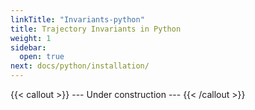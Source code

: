 ```yaml
---
linkTitle: "Invariants-python"
title: Trajectory Invariants in Python
weight: 1
sidebar:
  open: true
next: docs/python/installation/
---
```


{{< callout >}}
  --- Under construction ---
{{< /callout >}}

